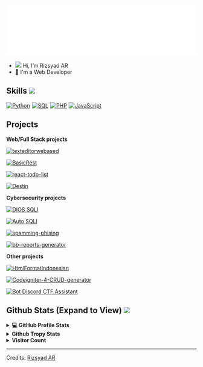 ![readmebox](/assets/readmebox.svg)

- <img src="https://raw.githubusercontent.com/MartinHeinz/MartinHeinz/master/wave.gif" width="29px"> Hi, I’m Rizsyad AR
- 💼 I'm a Web Developer

<h2> Skills <img src = "https://media2.giphy.com/media/QssGEmpkyEOhBCb7e1/giphy.gif?cid=ecf05e47a0n3gi1bfqntqmob8g9aid1oyj2wr3ds3mg700bl&rid=giphy.gif" width = 32px> </h2>

<div style="display:flex;">
<a href="https://www.python.org" target="_blank" style="margin-right:5px">
    <img alt="Python" src="https://img.shields.io/badge/Python-3776AB?style=for-the-badge&logo=python&logoColor=white">
</a>

<a href="https://www.mysql.com/" style="margin-right:5px">
    <img alt="SQL" src="https://img.shields.io/badge/SQL-CC2927?style=for-the-badge&logo=mysql&logoColor=white">
</a>

<a href="https://www.php.net/" style="margin-right:5px">
    <img alt="PHP" src="https://img.shields.io/badge/PHP-7B87B8?style=for-the-badge&logo=php&logoColor=white">
</a>

<a href="#" style="margin-right:5px">
    <img alt="JavaScript" src="https://img.shields.io/badge/JavaScript-EAD74D?style=for-the-badge&logo=javascript&logoColor=white">
</a>
</div>

<h2>Projects</h2>

<b>Web/Full Stack projects</b> <br>

<a href="https://github.com/Rizsyad/texteditorwebased"> <img src="https://img.shields.io/badge/texteditorwebased-000000?style=flat" alt="texteditorwebased" /></a>

<a href="https://github.com/Rizsyad/BasicRest"> <img src="https://img.shields.io/badge/BasicRest-000000?style=flat" alt="BasicRest" /></a>

<a href="https://github.com/Rizsyad/react-todo-list"> <img src="https://img.shields.io/badge/React TodoList-000000?style=flat" alt="react-todo-list" /></a>

<a href="https://github.com/Rizsyad/destin"> <img src="https://img.shields.io/badge/Destin-000000?style=flat" alt="Destin" /></a>




<b>Cybersecurity projects</b> <br>

<a href="https://github.com/Rizsyad/diosqli"> <img src="https://img.shields.io/badge/-💉&nbsp;&nbsp;DIOS&nbsp;SQLI-000000?style=flat" alt="DIOS SQLI" /></a>

<a href="https://github.com/Rizsyad/autosqli"> <img src="https://img.shields.io/badge/-💉&nbsp;&nbsp;Auto&nbsp;SQLI-000000?style=flat" alt="Auto SQLI" /></a>

<a href="https://github.com/Rizsyad/spamming-phising"> <img src="https://img.shields.io/badge/Spamming&nbsp;Phising-000000?style=flat" alt="spamming-phising" /></a>

<a href="https://rizsyad.github.io/bb-reports-generator/"> <img src="https://img.shields.io/badge/Bug Bounty&nbsp;Reports Generator-000000?style=flat" alt="bb-reports-generator" /></a>




<b>Other projects</b> <br>

<a href="https://github.com/Rizsyad/HtmlFormatIndonesian"> <img src="https://img.shields.io/badge/HtmlFormatIndonesian-000000?style=flat" alt="HtmlFormatIndonesian" /></a>

<a href="https://github.com/Rizsyad/Codeigniter-4-CRUD-generator"> <img src="https://img.shields.io/badge/Codeigniter 4 CRUD generator-000000?style=flat" alt="Codeigniter-4-CRUD-generator" /></a>

<a href="https://github.com/Rizsyad/ctf-assistant"> <img src="https://img.shields.io/badge/Bot Discord CTF Assistant-000000?style=flat" alt="Bot Discord CTF Assistant" /></a>




<h2> Github Stats (Expand to View) <img src = "https://i.pinimg.com/originals/65/c4/f4/65c4f452571be1261e9c623f7da488ac.gif" width = 35px> </h2>

<details> 
  <summary><b>💻 GitHub Profile Stats</b></summary>
  <br/>
  <p align="center">
    <a href="https://github.com/rizsyad/github-readme-stats"><img alt="Rizsyad Github Stats" src="https://github-readme-stats.vercel.app/api?username=rizsyad&show_icons=true&count_private=true&theme=algolia" height="192px"/></a>
<br/>
  &nbsp;
	  <img src="https://github-readme-stats.vercel.app/api/top-langs?username=rizsyad&show_icons=true&locale=en&layout=compact&theme=algolia" alt="Rizsyad" height="192px"/>
  <br/>
  </p>
</details>


<details>
  <summary><b>Github Tropy Stats</b></summary>
  <br/>
   <a href="https://github.com/rizsyad"> <img src="https://github-profile-trophy.vercel.app/?username=Rizsyad&theme=algolia&rank=S,AAA,AA,B,C,A&margin-w=10" alt="Rizsyad :: Tropy Stats" /></a>
  <br/>
</details>


<details>
  <summary><b>Visitor Count</b></summary>
  <br/>
   <a href="https://github.com/Rizsyad">
        <img src="https://profile-counter.glitch.me/{Rizsyad}/count.svg" alt="Rizsyad :: Visitor's Count" />
    </a>
  <br/>
</details>

-----
Credits: [Rizsyad AR](https://github.com/Rizsyad)

